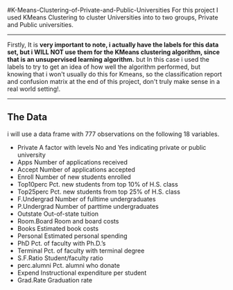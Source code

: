 #K-Means-Clustering-of-Private-and-Public-Universities
For this project I used KMeans Clustering to cluster Universities into to two groups, Private and Public universities.
___
Firstly, It is **very important to note, i actually have the labels for this data set, but i WILL NOT use them for the KMeans clustering algorithm, since that is an unsupervised learning algorithm.** but In this case i used the labels to try to get an idea of how well the algorithm performed, but knowing that i won't usually do this for Kmeans, so the classification report and confusion matrix at the end of this project, don't truly make sense in a real world setting!.
___

## The Data

i will use a data frame with 777 observations on the following 18 variables.
* Private A factor with levels No and Yes indicating private or public university
* Apps Number of applications received
* Accept Number of applications accepted
* Enroll Number of new students enrolled
* Top10perc Pct. new students from top 10% of H.S. class
* Top25perc Pct. new students from top 25% of H.S. class
* F.Undergrad Number of fulltime undergraduates
* P.Undergrad Number of parttime undergraduates
* Outstate Out-of-state tuition
* Room.Board Room and board costs
* Books Estimated book costs
* Personal Estimated personal spending
* PhD Pct. of faculty with Ph.D.’s
* Terminal Pct. of faculty with terminal degree
* S.F.Ratio Student/faculty ratio
* perc.alumni Pct. alumni who donate
* Expend Instructional expenditure per student
* Grad.Rate Graduation rate
